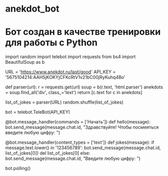 # anekdot_bot
# Бот создан в качестве тренировки для работы с Python


import random
import telebot
import requests
from bs4 import BeautifulSoup as b

URL = 'https://www.anekdot.ru/last/good'
API_KEY = '5675104214:AAH5jKOKYjCFKcRtV1v21bC00jRyKuhq4Bo'

def parser(url):
    r = requests.get(url)
    soup = b(r.text, 'html.parser')
    anekdots = soup.find_all('div', class_='text')
    return [c.text for c in anekdots]

list_of_jokes = parser(URL)
random.shuffle(list_of_jokes)

bot = telebot.TeleBot(API_KEY)

@bot.message_handler(commands = ['Начать'])
def hello(message):
    bot.send_message(message.chat.id, "Здравствуйте! Чтобы посмеяться введите любую цифру: ")

@bot.message_handler(content_types = ['text'])
def jokes(message):
    if message.text.lower() in '123456789':
        bot.send_message(message.chat.id, list_of_jokes[0])
        del list_of_jokes[0]
    else:
        bot.send_message(message.chat.id, "Введите любую цифру: ")

bot.polling()
